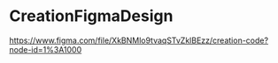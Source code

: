 # CreationFigmaDesign
https://www.figma.com/file/XkBNMlo9tvaqSTvZklBEzz/creation-code?node-id=1%3A1000
